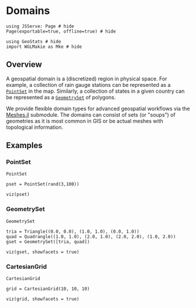 # Domains

```@example domains
using JSServe: Page # hide
Page(exportable=true, offline=true) # hide

using GeoStats # hide
import WGLMakie as Mke # hide
```

## Overview

A geospatial domain is a (discretized) region in physical space.
For example, a collection of rain gauge stations can be represented as a
[`PointSet`](@ref) in the map. Similarly, a collection of states in a given
country can be represented as a [`GeometrySet`](@ref) of polygons.

We provide flexible domain types for advanced geospatial workflows via the
[Meshes.jl](https://github.com/JuliaGeometry/Meshes.jl) submodule. The domains
can consist of sets (or "soups") of geometries as it is most common in GIS or
be actual meshes with topological information.

## Examples

### PointSet

```@docs
PointSet
```

```@example domains
pset = PointSet(rand(3,100))

viz(pset)
```

### GeometrySet

```@docs
GeometrySet
```

```@example domains
tria = Triangle((0.0, 0.0), (1.0, 1.0), (0.0, 1.0))
quad = Quadrangle((1.0, 1.0), (2.0, 1.0), (2.0, 2.0), (1.0, 2.0))
gset = GeometrySet([tria, quad])

viz(gset, showfacets = true)
```

### CartesianGrid

```@docs
CartesianGrid
```

```@example domains
grid = CartesianGrid(10, 10, 10)

viz(grid, showfacets = true)
```
